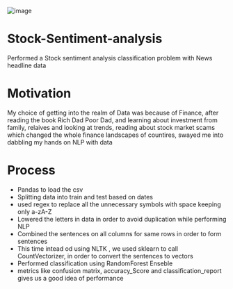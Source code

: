 ![image](https://user-images.githubusercontent.com/49743328/111950312-78c93580-8ab8-11eb-8ee3-432bc39af2fa.png)

# Stock-Sentiment-analysis
Performed a Stock sentiment analysis classification problem with News headline data

# Motivation
My choice of getting into the realm of Data was because of Finance, after reading the book Rich Dad Poor Dad, and learning about investment from family, relaives and looking at trends, reading about stock market scams which changed the whole finance landscapes of countires, swayed me into dabbling my hands on NLP with data

# Process
- Pandas to load the csv
- Splitting data into train and test based on dates
- used regex to replace all the unnecessary symbols with space keeping only a-zA-Z
- Lowered the letters in data in order to avoid duplication while performing NLP
- Combined the sentences on all columns for same rows in order to form sentences 
- This time intead od using NLTK , we used sklearn to call CountVectorizer, in order to convert the sentences to vectors
- Performed classification using RandomForest Enseble
- metrics like confusion matrix, accuracy_Score and classification_report gives us a good idea of performance


